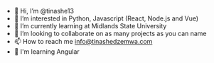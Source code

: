 - 👋 Hi, I’m @tinashe13
- 👀 I’m interested in Python, Javascript (React, Node.js and Vue)
- 🌱 I’m currently learning at Midlands State University
- 💞️ I’m looking to collaborate on as many projects as you can name
- 📫 How to reach me info@tinashedzemwa.com
- 🧠  I'm learning Angular

<!---
tinashe13/tinashe13 is a ✨ special ✨ repository because its `README.md` (this file) appears on your GitHub profile.
You can click the Preview link to take a look at your changes.
--->




